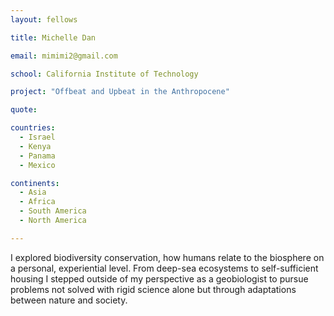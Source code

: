 ```yaml
---
layout: fellows

title: Michelle Dan

email: mimimi2@gmail.com

school: California Institute of Technology

project: "Offbeat and Upbeat in the Anthropocene"

quote: 

countries:
  - Israel
  - Kenya
  - Panama
  - Mexico

continents:
  - Asia
  - Africa
  - South America
  - North America

---
```


I explored biodiversity conservation, how humans relate to the biosphere on a personal, experiential level. From deep-sea ecosystems to self-sufficient housing I stepped outside of my perspective as a geobiologist to pursue problems not solved with rigid science alone but through adaptations between nature and society.